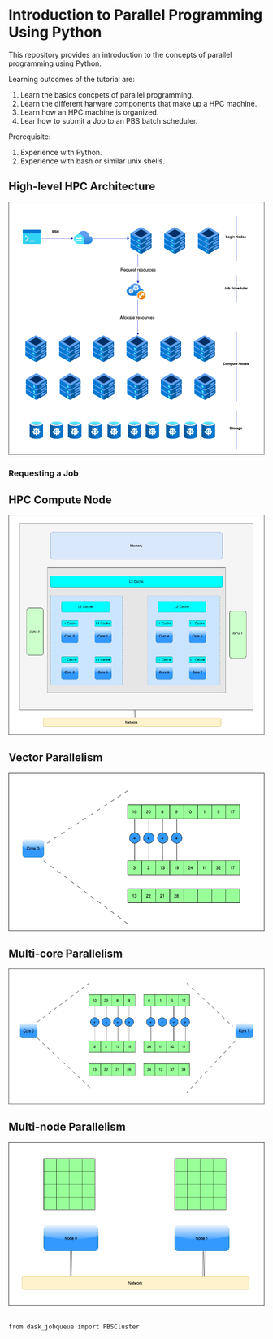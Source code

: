 # Introduction to Parallel Programming Using Python
This repository provides an introduction to the concepts of parallel programming using Python.

Learning outcomes of the tutorial are:
1. Learn the basics concpets of parallel programming.
2. Learn the different harware components that make up a HPC machine. 
3. Learn how an HPC machine is organized.
4. Lear how to submit a Job to an PBS batch scheduler. 

Prerequisite:
1. Experience with Python.
2. Experience with bash or similar unix shells.

## High-level HPC Architecture

![](figs/HPC_overview.drawio.png)

### Requesting a Job



## HPC Compute Node

![](figs/computeNode.drawio.png)

## Vector Parallelism

![](figs/vectorPrallelism.drawio.png)

## Multi-core Parallelism

![](figs/multicorePrallelism.drawio.png)


## Multi-node Parallelism

![](figs/multinodePrallelism.drawio.png)





```

from dask_jobqueue import PBSCluster

```